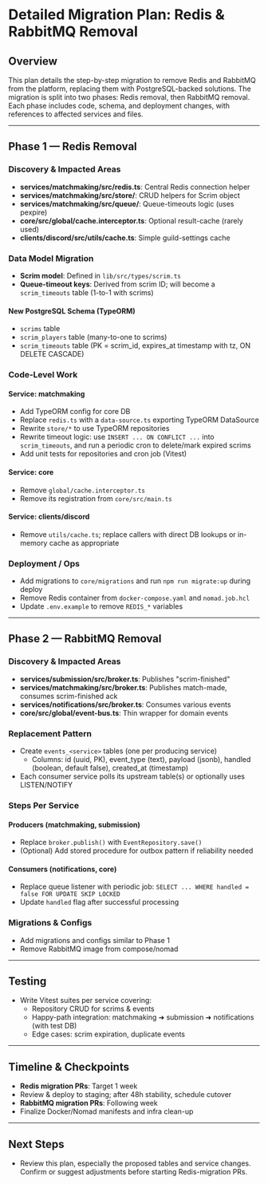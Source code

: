 # Detailed Migration Plan: Redis & RabbitMQ Removal

## Overview
This plan details the step-by-step migration to remove Redis and RabbitMQ from the platform, replacing them with PostgreSQL-backed solutions. The migration is split into two phases: Redis removal, then RabbitMQ removal. Each phase includes code, schema, and deployment changes, with references to affected services and files.

---

## Phase 1 — Redis Removal

### Discovery & Impacted Areas
- **services/matchmaking/src/redis.ts**: Central Redis connection helper
- **services/matchmaking/src/store/**: CRUD helpers for Scrim object
- **services/matchmaking/src/queue/**: Queue-timeouts logic (uses pexpire)
- **core/src/global/cache.interceptor.ts**: Optional result-cache (rarely used)
- **clients/discord/src/utils/cache.ts**: Simple guild-settings cache

### Data Model Migration
- **Scrim model**: Defined in `lib/src/types/scrim.ts`
- **Queue-timeout keys**: Derived from scrim ID; will become a `scrim_timeouts` table (1-to-1 with scrims)

#### New PostgreSQL Schema (TypeORM)
- `scrims` table
- `scrim_players` table (many-to-one to scrims)
- `scrim_timeouts` table (PK = scrim_id, expires_at timestamp with tz, ON DELETE CASCADE)

### Code-Level Work
#### Service: matchmaking
- Add TypeORM config for core DB
- Replace `redis.ts` with a `data-source.ts` exporting TypeORM DataSource
- Rewrite `store/*` to use TypeORM repositories
- Rewrite timeout logic: use `INSERT ... ON CONFLICT ...` into `scrim_timeouts`, and run a periodic cron to delete/mark expired scrims
- Add unit tests for repositories and cron job (Vitest)

#### Service: core
- Remove `global/cache.interceptor.ts`
- Remove its registration from `core/src/main.ts`

#### Service: clients/discord
- Remove `utils/cache.ts`; replace callers with direct DB lookups or in-memory cache as appropriate

### Deployment / Ops
- Add migrations to `core/migrations` and run `npm run migrate:up` during deploy
- Remove Redis container from `docker-compose.yaml` and `nomad.job.hcl`
- Update `.env.example` to remove `REDIS_*` variables

---

## Phase 2 — RabbitMQ Removal

### Discovery & Impacted Areas
- **services/submission/src/broker.ts**: Publishes "scrim-finished"
- **services/matchmaking/src/broker.ts**: Publishes match-made, consumes scrim-finished ack
- **services/notifications/src/broker.ts**: Consumes various events
- **core/src/global/event-bus.ts**: Thin wrapper for domain events

### Replacement Pattern
- Create `events_<service>` tables (one per producing service)
  - Columns: id (uuid, PK), event_type (text), payload (jsonb), handled (boolean, default false), created_at (timestamp)
- Each consumer service polls its upstream table(s) or optionally uses LISTEN/NOTIFY

### Steps Per Service
#### Producers (matchmaking, submission)
- Replace `broker.publish()` with `EventRepository.save()`
- (Optional) Add stored procedure for outbox pattern if reliability needed

#### Consumers (notifications, core)
- Replace queue listener with periodic job: `SELECT ... WHERE handled = false FOR UPDATE SKIP LOCKED`
- Update `handled` flag after successful processing

### Migrations & Configs
- Add migrations and configs similar to Phase 1
- Remove RabbitMQ image from compose/nomad

---

## Testing
- Write Vitest suites per service covering:
  - Repository CRUD for scrims & events
  - Happy-path integration: matchmaking ➜ submission ➜ notifications (with test DB)
  - Edge cases: scrim expiration, duplicate events

---

## Timeline & Checkpoints
- **Redis migration PRs**: Target 1 week
- Review & deploy to staging; after 48h stability, schedule cutover
- **RabbitMQ migration PRs**: Following week
- Finalize Docker/Nomad manifests and infra clean-up

---

## Next Steps
- Review this plan, especially the proposed tables and service changes. Confirm or suggest adjustments before starting Redis-migration PRs.
